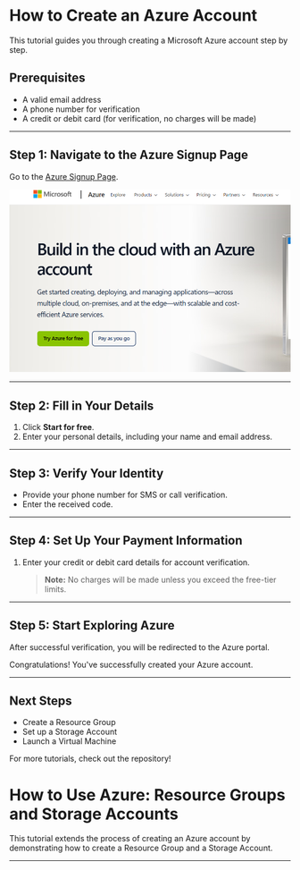 # How to Create an Azure Account

This tutorial guides you through creating a Microsoft Azure account step by step.

## Prerequisites
- A valid email address
- A phone number for verification
- A credit or debit card (for verification, no charges will be made)

---

## Step 1: Navigate to the Azure Signup Page
Go to the [Azure Signup Page](https://azure.microsoft.com/en-us/free/).

![Azure Signup Page](./images/azure-signup-page.png)

---

## Step 2: Fill in Your Details
1. Click **Start for free**.
2. Enter your personal details, including your name and email address.

---

## Step 3: Verify Your Identity
- Provide your phone number for SMS or call verification.
- Enter the received code.

---

## Step 4: Set Up Your Payment Information
1. Enter your credit or debit card details for account verification.
   > **Note:** No charges will be made unless you exceed the free-tier limits.
   
---

## Step 5: Start Exploring Azure
After successful verification, you will be redirected to the Azure portal.

Congratulations! You've successfully created your Azure account.

---

## Next Steps
- Create a Resource Group
- Set up a Storage Account
- Launch a Virtual Machine

For more tutorials, check out the repository!

# How to Use Azure: Resource Groups and Storage Accounts

This tutorial extends the process of creating an Azure account by demonstrating how to create a Resource Group and a Storage Account.

---
